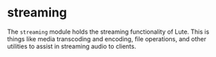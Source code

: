 # streaming

The `streaming` module holds the streaming functionality of Lute. This is things like media transcoding and encoding, file operations, and other utilities to assist in streaming audio to clients. 